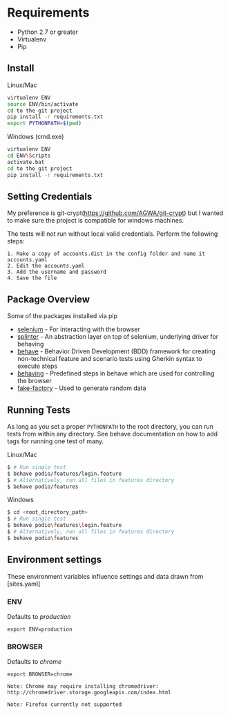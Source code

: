 # Requirements

* Python 2.7 or greater
* Virtualenv
* Pip

## Install

Linux/Mac
```bash
virtualenv ENV
source ENV/bin/activate
cd to the git project
pip install -r requirements.txt
export PYTHONPATH=$(pwd)
```

Windows (cmd.exe)
```bash
virtualenv ENV
cd ENV\Scripts
activate.bat
cd to the git project
pip install -r requirements.txt
```

## Setting Credentials

My preference is git-crypt(https://github.com/AGWA/git-crypt) but I wanted to make sure the project is compatible for windows machines.

The tests will not run without local valid credentials. Perform the following steps:

```
1. Make a copy of accounts.dist in the config folder and name it accounts.yaml
2. Edit the accounts.yaml
3. Add the username and password
4. Save the file
```

## Package Overview

Some of the packages installed via pip

* [selenium](https://selenium.googlecode.com/git/docs/api/py/api.html) - For interacting with the browser
* [splinter](http://splinter.cobrateam.info/) - An abstraction layer on top of selenium, underlying driver for behaving
* [behave](https://github.com/behave/behave) - Behavior Driven Development (BDD) framework for creating non-technical feature and scenario tests using Gherkin syntax to execute steps
* [behaving](https://github.com/ggozad/behaving) - Predefined steps in behave which are used for controlling the browser
* [fake-factory](https://github.com/joke2k/faker) - Used to generate random data


## Running Tests

As long as you set a proper `PYTHONPATH` to the root directory, you can run tests from within any directory. See behave documentation on how to add tags for running one test of many.

Linux/Mac

```bash
$ # Run single test
$ behave podio/features/login.feature
$ # Alternatively, run all files in features directory
$ behave podio/features
```

Windows
```bash
$ cd <root_directory_path>
$ # Run single test
$ behave podio\features\login.feature
$ # Alternatively, run all files in features directory
$ behave podio\features
```

## Environment settings

These environment variables influence settings and data drawn from [sites.yaml]

### ENV

Defaults to *production*

`export ENV=production`

### BROWSER

Defaults to *chrome*

`export BROWSER=chrome`

`Note: Chrome may require installing chromedriver:
http://chromedriver.storage.googleapis.com/index.html`

`Note: Firefox currently not supported`

